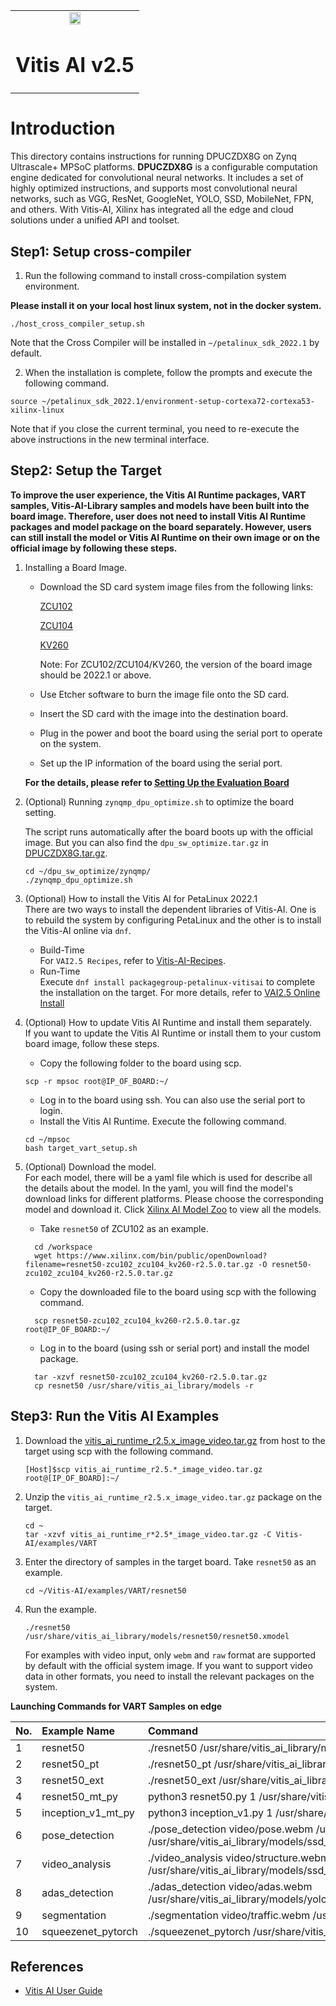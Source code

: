 <table width="100%">
  <tr width="100%">
    <td align="center"><img src="https://www.xilinx.com/content/dam/xilinx/imgs/press/media-kits/corporate/xilinx-logo.png" width="30%"/><h1>Vitis AI v2.5</h1>
    </td>
 </tr>
 </table>

# Introduction
This directory contains instructions for running DPUCZDX8G on Zynq Ultrascale+ MPSoC platforms.
**DPUCZDX8G**  is a configurable computation engine dedicated for convolutional neural networks.
It includes a set of highly optimized instructions, and supports most convolutional neural networks, such as VGG, ResNet, GoogleNet, YOLO, SSD, MobileNet, FPN, and others.
With Vitis-AI, Xilinx has integrated all the edge and cloud solutions under a unified API and toolset.

## Step1: Setup cross-compiler
1. Run the following command to install cross-compilation system environment.

**Please install it on your local host linux system, not in the docker system.**
```
./host_cross_compiler_setup.sh
```
Note that the Cross Compiler will be installed in `~/petalinux_sdk_2022.1` by default. 

2. When the installation is complete, follow the prompts and execute the following command.
```
source ~/petalinux_sdk_2022.1/environment-setup-cortexa72-cortexa53-xilinx-linux
```
Note that if you close the current terminal, you need to re-execute the above instructions in the new terminal interface.


## Step2: Setup the Target

**To improve the user experience, the Vitis AI Runtime packages, VART samples, Vitis-AI-Library samples and
models have been built into the board image. Therefore, user does not need to install Vitis AI
Runtime packages and model package on the board separately. However, users can still install
the model or Vitis AI Runtime on their own image or on the official image by following these
steps.**

1. Installing a Board Image.
	* Download the SD card system image files from the following links:  
	
		[ZCU102](https://www.xilinx.com/member/forms/download/design-license-xef.html?filename=xilinx-zcu102-dpu-v2022.1-v2.5.0.img.gz)  
	
		[ZCU104](https://www.xilinx.com/member/forms/download/design-license-xef.html?filename=xilinx-zcu104-dpu-v2022.1-v2.5.0.img.gz)  
		
		[KV260](https://www.xilinx.com/member/forms/download/design-license-xef.html?filename=xilinx-kv260-dpu-v2022.1-v2.5.0.img.gz) 
		
	
      	Note: For ZCU102/ZCU104/KV260, the version of the board image should be 2022.1 or above.  

	* Use Etcher software to burn the image file onto the SD card.
	* Insert the SD card with the image into the destination board.
	* Plug in the power and boot the board using the serial port to operate on the system.
	* Set up the IP information of the board using the serial port.
	
	**For the details, please refer to [Setting Up the Evaluation Board](https://docs.xilinx.com/r/en-US/ug1414-vitis-ai/Setting-Up-the-Evaluation-Board)**

2. (Optional) Running `zynqmp_dpu_optimize.sh` to optimize the board setting.
	
	The script runs automatically after the board boots up with the official image.
	But you can also find the `dpu_sw_optimize.tar.gz` in [DPUCZDX8G.tar.gz](https://www.xilinx.com/bin/public/openDownload?filename=DPUCZDX8G.tar.gz).
	```
	cd ~/dpu_sw_optimize/zynqmp/
	./zynqmp_dpu_optimize.sh
	```	

3. (Optional) How to install the Vitis AI for PetaLinux 2022.1  
	There are two ways to install the dependent libraries of Vitis-AI. One is to rebuild the system by configuring PetaLinux and the other is to install the Vitis-AI online via `dnf`.
	* Build-Time  
	  For `VAI2.5 Recipes`, refer to [Vitis-AI-Recipes](../petalinux).  
	* Run-Time   
	  Execute `dnf install packagegroup-petalinux-vitisai` to complete the installation on the target. For more details, refer to [VAI2.5 Online Install](../petalinux#to-install-the-vai25-online) 
	
4. (Optional) How to update Vitis AI Runtime and install them separately.  
    If you want to update the Vitis AI Runtime or install them to your custom board image, follow these steps.
	* Copy the following folder to the board using scp.
	```
	scp -r mpsoc root@IP_OF_BOARD:~/
	```
	* Log in to the board using ssh. You can also use the serial port to login.
	* Install the Vitis AI Runtime. Execute the following command.
	```
	cd ~/mpsoc
	bash target_vart_setup.sh
	```
5. (Optional) Download the model.  	
	For each model, there will be a yaml file which is used for describe all the details about the model. 
	In the yaml, you will find the model's download links for different platforms. Please choose the corresponding model and download it.
	Click [Xilinx AI Model Zoo](../../model_zoo/model-list) to view all the models.
	
	* Take `resnet50` of ZCU102 as an example.
	```
	  cd /workspace
	  wget https://www.xilinx.com/bin/public/openDownload?filename=resnet50-zcu102_zcu104_kv260-r2.5.0.tar.gz -O resnet50-zcu102_zcu104_kv260-r2.5.0.tar.gz
	```	
	* Copy the downloaded file to the board using scp with the following command. 
	```
	  scp resnet50-zcu102_zcu104_kv260-r2.5.0.tar.gz root@IP_OF_BOARD:~/
	```
	* Log in to the board (using ssh or serial port) and install the model package.
	```
	  tar -xzvf resnet50-zcu102_zcu104_kv260-r2.5.0.tar.gz
	  cp resnet50 /usr/share/vitis_ai_library/models -r
	```
	  
## Step3: Run the Vitis AI Examples

1. Download the [vitis_ai_runtime_r2.5.x_image_video.tar.gz](https://www.xilinx.com/bin/public/openDownload?filename=vitis_ai_runtime_r2.5.0_image_video.tar.gz) from host to the target using scp with the following command.
	```
	[Host]$scp vitis_ai_runtime_r2.5.*_image_video.tar.gz root@[IP_OF_BOARD]:~/
	```
2. Unzip the `vitis_ai_runtime_r2.5.x_image_video.tar.gz` package on the target.
	```
	cd ~
	tar -xzvf vitis_ai_runtime_r*2.5*_image_video.tar.gz -C Vitis-AI/examples/VART
	```
3. Enter the directory of samples in the target board. Take `resnet50` as an example.
	```
	cd ~/Vitis-AI/examples/VART/resnet50
	```
4. Run the example.
	```
	./resnet50 /usr/share/vitis_ai_library/models/resnet50/resnet50.xmodel
	```

	For examples with video input, only `webm` and `raw` format are supported by default with the official system image. 
	If you want to support video data in other formats, you need to install the relevant packages on the system. 

 <summary><b>Launching Commands for VART Samples on edge </b></summary>
 
| No\. | Example Name             | Command                                                      |
| :--- | :----------------------- | :----------------------------------------------------------- |
| 1    | resnet50                 | ./resnet50 /usr/share/vitis_ai_library/models/resnet50/resnet50.xmodel                              |
| 2    | resnet50_pt              | ./resnet50_pt /usr/share/vitis_ai_library/models/resnet50_pt/resnet50_pt.xmodel ../images/001.jpg                           |
| 3    | resnet50_ext             | ./resnet50_ext /usr/share/vitis_ai_library/models/resnet50/resnet50.xmodel ../images/001.jpg                           |
| 4    | resnet50_mt_py           | python3 resnet50.py 1 /usr/share/vitis_ai_library/models/resnet50/resnet50.xmodel                    |
| 5    | inception_v1_mt_py       | python3 inception_v1.py 1 /usr/share/vitis_ai_library/models/inception_v1_tf/inception_v1_tf.xmodel               |
| 6    | pose_detection           | ./pose_detection video/pose.webm /usr/share/vitis_ai_library/models/sp_net/sp_net.xmodel /usr/share/vitis_ai_library/models/ssd_pedestrian_pruned_0_97/ssd_pedestrian_pruned_0_97.xmodel         |
| 7    | video_analysis           | ./video_analysis video/structure.webm /usr/share/vitis_ai_library/models/ssd_traffic_pruned_0_9/ssd_traffic_pruned_0_9.xmodel    |
| 8    | adas_detection           | ./adas_detection video/adas.webm /usr/share/vitis_ai_library/models/yolov3_adas_pruned_0_9/yolov3_adas_pruned_0_9.xmodel         |
| 9    | segmentation             | ./segmentation video/traffic.webm /usr/share/vitis_ai_library/models/fpn/fpn.xmodel        |
| 10   | squeezenet_pytorch       | ./squeezenet_pytorch /usr/share/vitis_ai_library/models/squeezenet_pt/squeezenet_pt.xmodel        |

## References
- [Vitis AI User Guide](https://www.xilinx.com/html_docs/vitis_ai/2_5/index.html)
